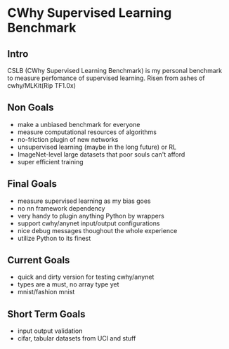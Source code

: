 # CWhy Supervised Learning Benchmark
## Intro
CSLB (CWhy Supervised Learning Benchmark) is my personal benchmark to measure perfomance of supervised learning.
Risen from ashes of cwhy/MLKit(Rip TF1.0x)

## Non Goals
* make a unbiased benchmark for everyone
* measure computational resources of algorithms
* no-friction plugin of new networks
* unsupervised learning (maybe in the long future) or RL
* ImageNet-level large datasets that poor souls can't afford
* super efficient training

## Final Goals
* measure supervised learning as my bias goes
* no nn framework dependency
* very handy to plugin anything Python by wrappers
* support cwhy/anynet input/output configurations
* nice debug messages thoughout the whole experience
* utilize Python to its finest

## Current Goals
* quick and dirty version for testing cwhy/anynet
* types are a must, no array type yet
* mnist/fashion mnist

## Short Term Goals
* input output validation
* cifar, tabular datasets from UCI and stuff
